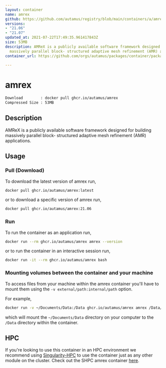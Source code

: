 ```yaml
---
layout: container
name: amrex
github: https://github.com/autamus/registry/blob/main/containers/a/amrex/spack.yaml
versions:
- "21.06"
- "21.07"
updated_at: 2021-07-22T17:49:35.961417843Z
size: 53MB
description: AMReX is a publicly available software framework designed for building
  massively parallel block- structured adaptive mesh refinement (AMR) applications.
container_url: https://github.com/orgs/autamus/packages/container/package/amrex

---
```

# amrex
```bash 
Download        : docker pull ghcr.io/autamus/amrex
Compressed Size : 53MB
```

## Description
AMReX is a publicly available software framework designed for building massively parallel block- structured adaptive mesh refinement (AMR) applications.

## Usage
### Pull (Download)
To download the latest version of amrex run,

```bash
docker pull ghcr.io/autamus/amrex:latest
```

or to download a specific version of amrex run,

```bash
docker pull ghcr.io/autamus/amrex:21.06
```
### Run
To run the container as an application run,
```bash
docker run --rm ghcr.io/autamus/amrex amrex --version
```

or to run the container in an interactive session run,
```bash
docker run -it --rm ghcr.io/autamus/amrex bash
```

### Mounting volumes between the container and your machine
To access files from your machine within the amrex container you'll have to mount them using the `-v external/path:internal/path` option.

For example,
```bash
docker run -v ~/Documents/Data:/Data ghcr.io/autamus/amrex amrex /Data/myData.csv
```
which will mount the `~/Documents/Data` directory on your computer to the `/Data` directory within the container.

## HPC
If you're looking to use this container in an HPC environment we recommend using [Singularity-HPC](https://singularity-hpc.readthedocs.io) to use the container just as any other module on the cluster. Check out the SHPC amrex container [here](https://singularityhub.github.io/singularity-hpc/r/ghcr.io-autamus-amrex/).